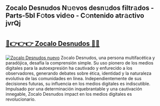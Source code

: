 ## Zocalo Desnudos N𝚞𝚎vos desn𝚞dos filtr𝚊dos - Parts-5bI F𝚘tos vid𝚎o - C𝚘ntenido atr𝚊ctivo jvrQj

# <h2><a href="http://mbcpfv.tromn.icu/?c=Zocalo+Desnudos">🔗👉👉👉 Zocalo Desnudos 🔗🔗</a></h2>

[![Zocalo Desnudos nuevo](https://i.imgur.com/pEAQMta.gif)](http://mbcpfv.tromn.icu/?c=Zocalo+Desnudos)
Zocalo Desnudos, una persona multifacética y paradójica, desafía la comprensión simple. Su uso pionero de los medios digitales para la autoexpresión ha cautivado y enfurecido a los observadores, generando debates sobre ética, identidad y la naturaleza evolutiva de las comunidades en línea. Independientemente de sus decisiones futuras, su influencia en los medios digitales es indiscutible. Impulsado por una determinación inquebrantable y una cautivación innegable, Zocalo Desnudos impact en los medios digitales es revolucionario.
